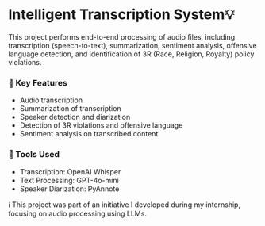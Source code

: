 # Intelligent Transcription System💡
This project performs end-to-end processing of audio files, including transcription (speech-to-text), summarization, sentiment analysis, offensive language detection, and identification of 3R (Race, Religion, Royalty) policy violations.

### 🔑 Key Features
- Audio transcription
- Summarization of transcription
- Speaker detection and diarization 
- Detection of 3R violations and offensive language
- Sentiment analysis on transcribed content

### 🔧 Tools Used
- Transcription: OpenAI Whisper
- Text Processing: GPT-4o-mini
- Speaker Diarization: PyAnnote

ℹ️ This project was part of an initiative I developed during my internship, focusing on audio processing using LLMs.
